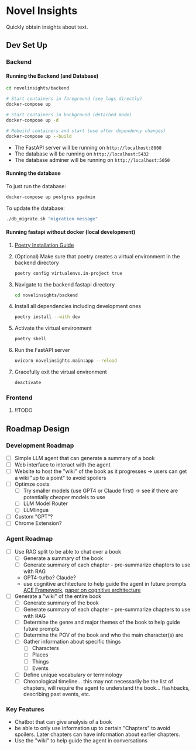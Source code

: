 # Novel Insights

Quickly obtain insights about text.

## Dev Set Up

### Backend

#### Running the Backend (and Database)

  ```bash
  cd novelinsights/backend
  ```

  ```bash
  # Start containers in foreground (see logs directly)
  docker-compose up

  # Start containers in background (detached mode)
  docker-compose up -d

  # Rebuild containers and start (use after dependency changes)
  docker-compose up --build
  ```

- The FastAPI server will be running on `http://localhost:8000`
- The database will be running on `http://localhost:5432`
- The database adminer will be running on `http://localhost:5050`

#### Running the database

To just run the database:

  ```bash
  docker-compose up postgres pgadmin
  ```

To update the database:

  ```bash
  ./db_migrate.sh "migration message"
  ```

#### Running fastapi without docker (local development)

1. [Poetry Installation Guide](https://python-poetry.org/docs/#installing-with-pipx)

2. (Optional) Make sure that poetry creates a virtual environment in the backend directory

    ```bash
    poetry config virtualenvs.in-project true
    ```

3. Navigate to the backend fastapi directory
  
    ```bash
    cd novelinsights/backend
    ```

4. Install all dependencies including development ones

    ```bash
    poetry install --with dev
    ```

5. Activate the virtual environment

    ```bash
    poetry shell
    ```

6. Run the FastAPI server

    ```bash
    uvicorn novelinsights.main:app --reload
    ```

7. Gracefully exit the virtual environment

    ```bash
    deactivate
    ```

### Frontend

1. !!TODO

## Roadmap Design

### Development Roadmap

- [ ] Simple LLM agent that can generate a summary of a book
- [ ] Web interface to interact with the agent
- [ ] Website to host the "wiki" of the book as it progresses -> users can get a wiki "up to a point" to avoid spoilers
- [ ] Optimze costs
  - [ ] Try smaller models (use GPT4 or Claude first) -> see if there are potentially cheaper models to use
  - [ ] LLM Model Router
  - [ ] LLMlingua
- [ ] Custom "GPT"?
- [ ] Chrome Extension?

### Agent Roadmap

- [ ] Use RAG split to be able to chat over a book
  - [ ] Generate a summary of the book
  - [ ] Generate summary of each chapter - pre-summarize chapters to use with RAG
  - GPT4-turbo? Claude?
  - use cognitive architecture to help guide the agent in future prompts [ACE Framework](https://github.com/daveshap/ACE_Framework), [paper on cognitive architecture](https://arxiv.org/pdf/2309.02427.pdf)
- [ ] Generate a "wiki" of the entire book
  - [ ] Generate summary of the book
  - [ ] Generate summary of each chapter - pre-summarize chapters to use with RAG
  - [ ] Determine the genre and major themes of the book to help guide future prompts
  - [ ] Determine the POV of the book and who the main character(s) are
  - [ ] Gather information about specific things
    - [ ] Characters
    - [ ] Places
    - [ ] Things
    - [ ] Events
  - [ ] Define unique vocabulary or terminology
  - [ ] Chronological timeline... this may not necessarily be the list of chapters, will require the agent to understand the book... flashbacks, describing past events, etc.

### Key Features

- Chatbot that can give analysis of a book
- be able to only use information up to certain "Chapters" to avoid spoilers. Later chapters can have information about earlier chapters.
- Use the "wiki" to help guide the agent in conversations
